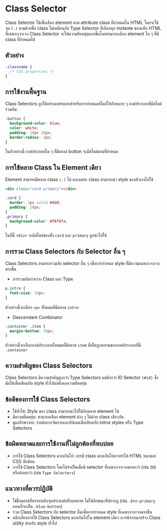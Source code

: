 # Class Selector

Class Selector ใช้เพื่อเลือก element ตาม attribute class ที่กำหนดใน HTML โดยจะใช้จุด `(.)` ตามด้วยชื่อ class ไม่เหมือนกับ Type Selector ที่เลือกทุก instante ของแท็ก HTML ที่เฉพาะเจาะจง Class Selector จะให้ความยืดหยุ่นมากขึ้นโดยสามารถเลือก element ใด ๆ ที่มี class ที่กำหนดได้

## ตัวอย่าง

```css
.classname {
  /* CSS properties */
}
```

## การใช้งานพื้นฐาน

Class Selectors ถูกใช้อย่างแพร่หลายสำหรับการกำหนดสไตล์ให้กับหลาย ๆ องค์ประกอบที่มีสไตล์ร่วมกัน:

```css
.button {
  background-color: blue;
  color: white;
  padding: 10px 20px;
  border-radius: 5px;
}
```

ในตัวอย่างนี้ องค์ประกอบใด ๆ ที่มีคลาส button จะมีสไตล์ตามที่กำหนด

## การใช้หลาย Class ใน Element เดียว

Element สามารถมีหลาย class `(.)` ได้ และแต่ละ class สามารถนำ style ของตัวเองไปใช้

```html
<div class="card primary"></div>
```

```css
.card {
  border: 1px solid #ddd;
  padding: 20px;
}
.primary {
  background-color: #f8f9fa;
}
```

ในที่นี้ `<div>` จะมีสไตล์ของทั้ง `card` และ `primary` ถูกนำไปใช้

## การรวม Class Selectors กับ Selector อื่น ๆ

Class Selectors สามารถรวมกับ selector อื่น ๆ เพื่อการกำหนด style ที่มีความเฉพาะเจาะจงมากขึ้น

- การรวมกันระหว่าง Class และ Type

```css
p.intro {
  font-size: 18px;
}
```

ตัวอย่างนี้จะเลือก `<p>` ทั้งหมดที่มีคลาส `intro`

- Descendant Combinator

```css
.container .item {
  margin-bottom: 10px;
}
```

ตัวอย่างนี้จะเลือกองค์ประกอบทั้งหมดที่มีคลาส `item` ที่เป็นลูกหลานขององค์ประกอบที่มี `.container`

## ความสำคัญของ Class Selectors

Class Selectors มีความสำคัญสูงกว่า Type Selectors แต่ต่ำกว่า ID Selector `(#id)` ซึ่งมักใช้เพื่อเขียนทับ style ทั่วไปแต่ยังคงความยืดหยุ่น

## ข้อดีของการใช้ Class Selectors

- ใช้ซ้ำได้: Style ของ class สามารถนำไปใช้กับหลาย element ได้
- มีความยืดหยุ่น: สามารถเลือก element ต่าง ๆ ได้ด้วย class เดียวกัน
- ดูแลรักษาง่าย: ง่ายต่อการจัดการและอัปเดตเมื่อเทียบกับ inline styles หรือ Type Selectors

## ข้อผิดพลาดและการใช้งานที่ไม่ถูกต้องที่พบบ่อย

- การใช้ Class Selectors มากเกินไป: การมี class มากเกินไปอาจทำให้ HTML หนาและ CSS ซับซ้อน
- การใช้ Class Selectors โดยไม่จำเป็นเมื่อมี selector ที่เฉพาะเจาะจงมากกว่า (เช่น `ID`) หรือน้อยกว่า (เช่น `Type Selectors`)

## แนวทางที่ควรปฏิบัติ

- ใช้ชื่อคลาสที่บรรยายถึงจุดประสงค์หรือบทบาท ไม่ใช่ลักษณะที่ปรากฏ (เช่น `.btn-primary` แทนที่จะเป็น `.blue-button`)
- รวม Class Selectors กับ selector อื่นเพื่อการกำหนด style ที่เฉพาะเจาะจงมากขึ้น
- หลีกเลี่ยงการใช้ Class Selectors มากเกินไปใน element เดียว ควรพิจารณาสร้าง Class utility สำหรับ style ทั่วไป
